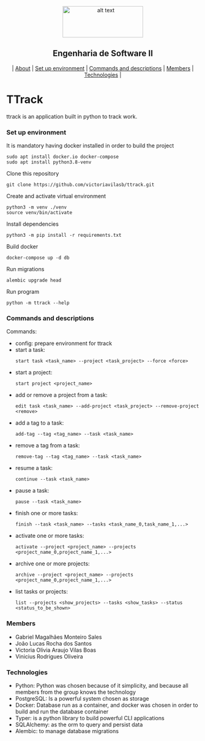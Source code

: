 <div align="center">
  
<p>
<img src="https://upload.wikimedia.org/wikipedia/commons/thumb/c/c3/Logo_UFMG.png/320px-Logo_UFMG.png" alt="alt text" width="210" height="82">
</p>


<p> <h2> Engenharia de Software II </h2> </p>

  
| [About](#TTrack) | [Set up environment](#Set-up-environment) | [Commands and descriptions](#Commands-and-descriptions) | [Members](#Members) | [Technologies](#Technologies) |

</div>


# TTrack
ttrack is an application built in python to track work.

### Set up environment
It is mandatory having docker installed in order to build the project

```cli
sudo apt install docker.io docker-compose
sudo apt install python3.8-venv
```
Clone this repository
```cli
git clone https://github.com/victoriavilasb/ttrack.git
```
Create and activate virtual environment
```cli
python3 -m venv ./venv
source venv/bin/activate
```
Install dependencies
```cli
python3 -m pip install -r requirements.txt
```
Build docker
```cli
docker-compose up -d db
```
Run migrations
```cli
alembic upgrade head
```
Run program 
```cli
python -m ttrack --help
```

### Commands and descriptions

Commands:

  - config: prepare environment for ttrack
  - start a task:
    ```cli
    start task <task_name> --project <task_project> --force <force>
    ```
  - start a project:
    ```cli
    start project <project_name>
    ```
  - add or remove a project from a task: 
    ```cli
    edit task <task_name> --add-project <task_project> --remove-project <remove>
    ```
  - add a tag to a task:
    ```cli
    add-tag --tag <tag_name> --task <task_name>
    ```
  - remove a tag from a task: 
    ```cli
    remove-tag --tag <tag_name> --task <task_name>
    ```
  - resume a task:
    ```cli
    continue --task <task_name>
    ```
  - pause a task:
    ```cli
    pause --task <task_name>
    ```
  - finish one or more tasks: 
    ```cli
    finish --task <task_name> --tasks <task_name_0,task_name_1,...>
    ```
  - activate one or more tasks:
    ```cli
    activate --project <project_name> --projects <project_name_0,project_name_1,...>
    ```
  - archive one or more projects:
    ```cli
    archive --project <project_name> --projects <project_name_0,project_name_1,...>
    ```
  - list tasks or projects:
    ```cli
    list --projects <show_projects> --tasks <show_tasks> --status <status_to_be_shown>
    ```

### Members

- Gabriel Magalhães Monteiro Sales
- João Lucas Rocha dos Santos
- Victoria Olivia Araujo Vilas Boas
- Vinicius Rodrigues Oliveira

### Technologies

- Python: Python was chosen because of it simplicity, and because all members from the group knows the technology
- PostgreSQL: Is a powerful system chosen as storage
- Docker: Database run as a container, and docker was chosen in order to build and run the database container
- Typer: is a python library to build powerful CLI applications
- SQLAlchemy: as the orm to query and persist data
- Alembic: to manage database migrations
